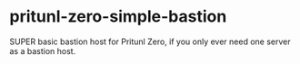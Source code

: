 # pritunl-zero-simple-bastion

SUPER basic bastion host for Pritunl Zero, if you only ever need one server as a bastion host.
